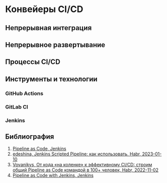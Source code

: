# Конвейеры CI/CD

## Непрерывная интеграция

## Непрерывное развертывание

## Процессы CI/CD

## Инструменты и технологии

### GitHub Actions

### GitLab CI

### Jenkins

## Библиография

1. [Pipeline as Code, Jenkins](https://www.jenkins.io/doc/book/pipeline/pipeline-as-code)
2. [edeshina, Jenkins Scripted Pipeline: как использовать, Habr, 2023-01-10](https://habr.com/ru/companies/slurm/articles/709804)
3. [Vovanikys, От кода «на коленке» к эффективному CI/CD: строим общий Pipeline as Code командой в 100+ человек, Habr, 2022-11-02](https://habr.com/ru/companies/lemana_tech/articles/695604)
4. [Pipeline as Code with Jenkins, Jenkins](https://www.jenkins.io/solutions/pipeline)